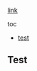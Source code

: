 [link](https://docs.google.com/presentation/d/1wUtwnWDf)

toc
- [test](#test)

## Test <a id="test"></a>


